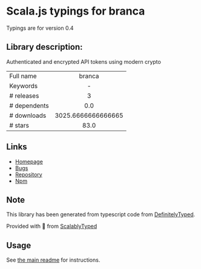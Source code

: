 
# Scala.js typings for branca

Typings are for version 0.4

## Library description:
Authenticated and encrypted API tokens using modern crypto

|                    |                 |
| ------------------ | :-------------: |
| Full name          | branca |
| Keywords           | - |
| # releases         | 3 |
| # dependents       | 0.0 |
| # downloads        | 3025.6666666666665 |
| # stars            | 83.0 |

## Links
- [Homepage](https://github.com/tuupola/branca-js)
- [Bugs](https://github.com/tuupola/branca-js/issues)
- [Repository](https://github.com/tuupola/branca-js)
- [Npm](https://www.npmjs.com/package/branca)
    


## Note
This library has been generated from typescript code from [DefinitelyTyped](https://definitelytyped.org).

Provided with :purple_heart: from [ScalablyTyped](https://github.com/oyvindberg/ScalablyTyped)

## Usage
See [the main readme](../../readme.md) for instructions.


